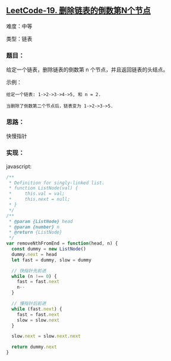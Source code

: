 ## [LeetCode-19. 删除链表的倒数第N个节点](https://leetcode-cn.com/problems/remove-nth-node-from-end-of-list/)

难度：中等

类型：链表


### 题目：
给定一个链表，删除链表的倒数第 n 个节点，并且返回链表的头结点。

示例：
```
给定一个链表: 1->2->3->4->5, 和 n = 2.

当删除了倒数第二个节点后，链表变为 1->2->3->5.
```


### 思路：
快慢指针


### 实现：

javascript:

```js
/**
 * Definition for singly-linked list.
 * function ListNode(val) {
 *     this.val = val;
 *     this.next = null;
 * }
 */
/**
 * @param {ListNode} head
 * @param {number} n
 * @return {ListNode}
 */
var removeNthFromEnd = function(head, n) {
  const dummy = new ListNode()
  dummy.next = head
  let fast = dummy, slow = dummy

  // 快指针先前进
  while (n !== 0) {
    fast = fast.next
    n--
  }

  // 慢指针后前进
  while (fast.next) {
    fast = fast.next
    slow = slow.next
  }

  slow.next = slow.next.next

  return dummy.next
}

```
